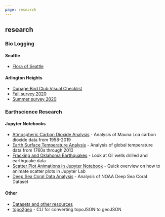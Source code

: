 ```yaml
---
page: research
---
```


## research

### Bio Logging

#### Seattle
- [Flora of Seattle]()

#### Arlington Heights
- [Dupage Bird Club Visual Checklist](https://kylepollina.github.io/wildlife/dbc-checklist/)
- [Fall survey 2020](./biology-logs/arlington-heights/fall-survey.html)
- [Summer survey 2020](./biology-logs/arlington-heights/summer-survey.html)

### Earthscience Research

#### Jupyter Notebooks
- [Atmospheric Carbon Dioxide Analysis](https://nbviewer.jupyter.org/github/kylepollina/earthscience/blob/master/notebooks/Atmospheric_CO2_Analysis/Atmospheric%20Carbon%20Dioxide%20Analysis.ipynb) - Analysis of Mauna Loa carbon dioxide data from 1958-2019
- [Earth Surface Temperature Analysis](https://nbviewer.jupyter.org/github/kylepollina/earthscience/blob/master/notebooks/Surface_Temperature_Analysis/Earth%20Surface%20Temperature%20Analysis.ipynb) - Analysis of global temperature data from 1760s through 2013
- [Fracking and Oklahoma Earthquakes](https://nbviewer.jupyter.org/github/kylepollina/earthscience/blob/master/notebooks/Fracking_and_Oklahoma_Quakes/Fracking_and_Oklahoma_Quakes%20main.ipynb) - Look at Oil wells drilled and earthquake data
- [Scatter Plot Animations in Jupyter Notebook](https://nbviewer.jupyter.org/github/kylepollina/earthscience/blob/master/notebooks/Animating%20Matplotlib%20Scatter%20Plots%20in%20Jupyter%20Notebooks.ipynb) - Quick overview on how to animate scatter plots in Jupyter Lab
- [Deep Sea Coral Data Analysis](https://nbviewer.jupyter.org/github/kylepollina/earthscience/blob/master/notebooks/Coral%20Data/Deep%20Sea%20Coral.ipynb) - Analysis of NOAA Deep Sea Coral Dataset

#### Other

- [Datasets and other resources](https://github.com/kylepollina/earthscience/blob/master/research/resources.md)
- [topo2geo](https://github.com/kylepollina/topo2geo) - CLI for converting topoJSON to geoJSON